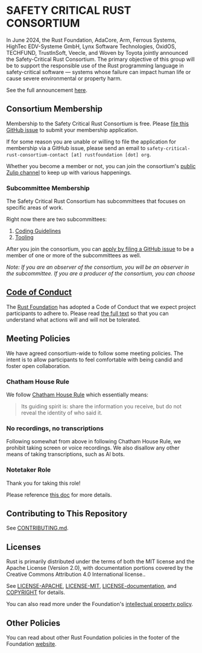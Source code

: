 # SAFETY CRITICAL RUST CONSORTIUM

In June 2024, the Rust Foundation, AdaCore, Arm, Ferrous Systems, HighTec EDV-Systeme GmbH, Lynx Software Technologies, OxidOS, TECHFUND, TrustInSoft, Veecle, and Woven by Toyota jointly announced the Safety-Critical Rust Consortium. The primary objective of this group will be to support the responsible use of the Rust programming language in safety-critical software — systems whose failure can impact human life or cause severe environmental or property harm.

See the full announcement [here](https://foundation.rust-lang.org/news/announcing-the-safety-critical-rust-consortium/).

## Consortium Membership

Membership to the Safety Critical Rust Consortium is free. Please [file this GitHub issue](https://github.com/rustfoundation/safety-critical-rust-consortium/issues/new?assignees=joelmarcey&labels=membership%2Cstatus%3A+needs+review&projects=&template=membership.yml) to submit your membership application. 

If for some reason you are unable or willing to file the application for membership via a GitHub issue, please send an email to `safety-critical-rust-consortium-contact [at] rustfoundation [dot] org`.

Whether you become a member or not, you can join the consortium's [public Zulip channel](https://rust-lang.zulipchat.com/#narrow/channel/445688-safety-critical-consortium) to keep up with various happenings.

### Subcommittee Membership

The Safety Critical Rust Consortium has subcommittees that focuses on specific areas of work. 

Right now there are two subcommittees:

1. [Coding Guidelines](https://github.com/rustfoundation/safety-critical-rust-consortium/tree/main/subcommittee/coding-guidelines)
2. [Tooling](https://github.com/rustfoundation/safety-critical-rust-consortium/tree/main/subcommittee/tooling)

After you join the consortium, you can [apply by filing a GitHub issue](https://github.com/rustfoundation/safety-critical-rust-consortium/issues/new?assignees=joelmarcey%2C+PLeVasseur%2C+alexandruradovici&labels=subcommittee+application&projects=&template=subcommittees.yml&title=Subcommittee+Join+Request+for+%5BNAME%5D) to be a member of one or more of the subcommittees as well.

*Note: If you are an observer of the consortium, you will be an observer in the subcommittee. If you are a producer of the consortium, you can choose*

## [Code of Conduct][code-of-conduct]

The [Rust Foundation][rust-foundation] has adopted a Code of Conduct that we
expect project participants to adhere to. Please read [the full
text][code-of-conduct] so that you can understand what actions will and will not
be tolerated.

## Meeting Policies

We have agreed consortium-wide to follow some meeting policies. The intent is to allow participants to feel comfortable with being candid and foster open collaboration.

### Chatham House Rule

We follow [Chatham House Rule](https://www.chathamhouse.org/about-us/chatham-house-rule) which essentially means:

> Its guiding spirit is: share the information you receive, but do not reveal the identity of who said it.

### No recordings, no transcriptions

Following somewhat from above in following Chatham House Rule, we prohibit taking screen or voice recordings. We also disallow any other means of taking transcriptions, such as AI bots.

### Notetaker Role

Thank you for taking this role!

Please reference [this doc](consortium-wide/docs/notetaker-role.md) for more details.

## Contributing to This Repository

See [CONTRIBUTING.md](CONTRIBUTING.md).

## Licenses

Rust is primarily distributed under the terms of both the MIT license and the
Apache License (Version 2.0), with documentation portions covered by the
Creative Commons Attribution 4.0 International license..

See [LICENSE-APACHE](LICENSE-APACHE), [LICENSE-MIT](LICENSE-MIT), 
[LICENSE-documentation](LICENSE-documentation), and 
[COPYRIGHT](COPYRIGHT) for details.

You can also read more under the Foundation's [intellectual property
policy][ip-policy].

## Other Policies

You can read about other Rust Foundation policies in the footer of the Foundation
[website][foundation-website].

[code-of-conduct]: https://foundation.rust-lang.org/policies/code-of-conduct/
[foundation-website]: https://foundation.rust-lang.org
[ip-policy]: https://foundation.rust-lang.org/policies/intellectual-property-policy/
[media-guide and trademark]: https://foundation.rust-lang.org/policies/logo-policy-and-media-guide/
[rust-foundation]: https://foundation.rust-lang.org/
